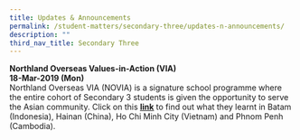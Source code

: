 ```yaml
---
title: Updates & Announcements
permalink: /student-matters/secondary-three/updates-n-announcements/
description: ""
third_nav_title: Secondary Three
---
```

<p><strong>Northland Overseas Values-in-Action (VIA)</strong><br /><strong>18-Mar-2019 (Mon)</strong><br />Northland Overseas VIA (NOVIA) is a signature school programme where the entire cohort of Secondary 3 students is given the opportunity to serve the Asian community. Click on this&nbsp;<a href="/student-matters/secondary-three/updates-n-announcements/novia" target=""><u><strong>link</strong></u></a>&nbsp;to find out what they learnt in Batam (Indonesia), Hainan (China), Ho Chi Minh City (Vietnam) and Phnom Penh (Cambodia).</p>